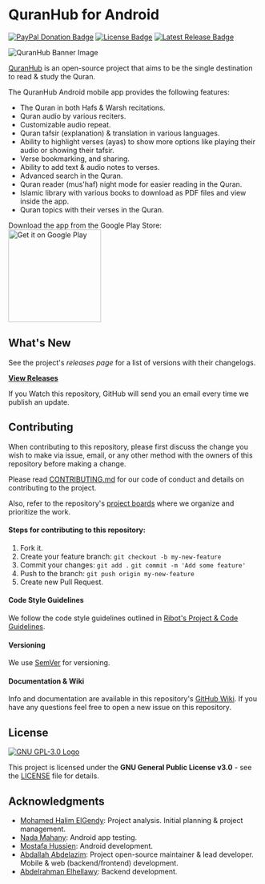 # QuranHub for Android

[![PayPal Donation Badge](https://img.shields.io/badge/donate-PayPal-blue)](https://www.paypal.com/cgi-bin/webscr?cmd=_donations&business=abdallah.abdelazim96@gmail.com&lc=US&item_name=Donation+to+QuranHub&no_note=0&cn=&currency_code=USD&bn=PP-DonationsBF:btn_donateCC_LG.gif:NonHosted)
[![License Badge](https://img.shields.io/github/license/QuranHub/quranhub-android)](https://github.com/QuranHub/quranhub-android/blob/master/LICENSE)
[![Latest Release Badge](https://img.shields.io/github/v/release/QuranHub/quranhub-android)](https://github.com/QuranHub/quranhub-android/releases/latest)

![QuranHub Banner Image](https://www.quranhub.app/image/quranhub_banner.png)

[QuranHub](https://quranhub.app) is an open-source project that aims to be the single destination to read & study the Quran.

The QuranHub Android mobile app provides the following features:
- The Quran in both Hafs & Warsh recitations.
- Quran audio by various reciters.
- Customizable audio repeat.
- Quran tafsir (explanation) & translation in various languages.
- Ability to highlight verses (ayas) to show more options like playing their audio or showing their tafsir.
- Verse bookmarking, and sharing.
- Ability to add text & audio notes to verses.
- Advanced search in the Quran.
- Quran reader (mus'haf) night mode for easier reading in the Quran.
- Islamic library with various books to download as PDF files and view inside the app.
- Quran topics with their verses in the Quran.

Download the app from the Google Play Store:  
<a href="https://play.google.com/store/apps/details?id=app.quranhub">
  <img alt="Get it on Google Play"
       width="185"
       src="https://play.google.com/intl/en_us/badges/images/generic/en-play-badge.png" />
</a>

## What's New
See the project's *releases page* for a list of versions with their changelogs.

**[View Releases](https://github.com/QuranHub/quranhub-android/releases)**

If you Watch this repository, GitHub will send you an email every time we publish an update.

## Contributing
When contributing to this repository, please first discuss the change you wish to make via issue, email, or any other method with the owners of this repository before making a change.

Please read [CONTRIBUTING.md](https://github.com/QuranHub/quranhub-android/blob/master/CONTRIBUTING.md) for our code of conduct and details on contributing to the project.

Also, refer to the repository's [project boards](https://github.com/QuranHub/quranhub-android/projects) where we organize and prioritize the work.

#### Steps for contributing to this repository:
1.  Fork it.
2.  Create your feature branch:  `git checkout -b my-new-feature`
3.  Commit your changes:  `git add .`  `git commit -m 'Add some feature'`
4.  Push to the branch:  `git push origin my-new-feature`
5.  Create new Pull Request.

#### Code Style Guidelines
We follow the code style guidelines outlined in [Ribot's Project & Code Guidelines](https://github.com/ribot/android-guidelines/blob/master/project_and_code_guidelines.md).

#### Versioning
We use  [SemVer](http://semver.org/)  for versioning.

#### Documentation & Wiki
Info and documentation are available in this repository's [GitHub Wiki](https://github.com/QuranHub/quranhub-android/wiki). If you have any questions feel free to open a new issue on this repository.

## License
[![GNU GPL-3.0 Logo](https://www.gnu.org/graphics/gplv3-127x51.png)](https://www.gnu.org/licenses/gpl-3.0.en.html)

This project is licensed under the **GNU General Public License v3.0** - see the [LICENSE](https://github.com/QuranHub/quranhub-android/blob/master/LICENSE) file for details.

## Acknowledgments
- [Mohamed Halim ElGendy](https://www.linkedin.com/in/mohalimelgendy/): Project analysis. Initial planning & project management.
- [Nada Mahany](https://www.linkedin.com/in/nada-mahany-81bbb2103/): Android app testing.
- [Mostafa Hussien](https://github.com/mostafa9696): Android development.
- [Abdallah Abdelazim](https://github.com/Abdallah-Abdelazim): Project open-source maintainer & lead developer. Mobile & web (backend/frontend) development.
- [Abdelrahman Elhellawy](https://github.com/Elhellawy): Backend development.
